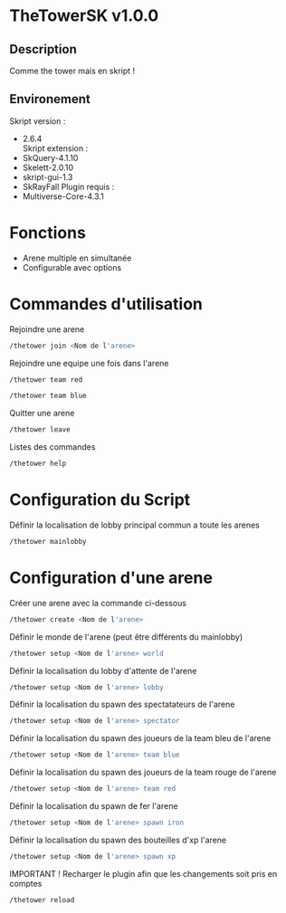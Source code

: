 # TheTowerSK v1.0.0

## Description
Comme the tower mais en skript !

## Environement
Skript version : 
- 2.6.4  
Skript extension : 
- SkQuery-4.1.10
- Skelett-2.0.10 
- skript-gui-1.3
- SkRayFall
Plugin requis :  
- Multiverse-Core-4.3.1

# Fonctions
- Arene multiple en simultanée
- Configurable avec options

# Commandes d'utilisation
Rejoindre une arene
```bash
/thetower join <Nom de l'arene>
```
Rejoindre une equipe une fois dans l'arene
```bash
/thetower team red
```
```bash
/thetower team blue
```
Quitter une arene
```bash
/thetower leave
```
Listes des commandes
```bash
/thetower help
```
# Configuration du Script
Définir la localisation de lobby principal commun a toute les arenes
```bash
/thetower mainlobby
```
# Configuration d'une arene
Créer une arene avec la commande ci-dessous
```bash
/thetower create <Nom de l'arene>
```
Définir le monde de l'arene (peut être différents du mainlobby)
```bash
/thetower setup <Nom de l'arene> world
```
Définir la localisation du lobby d'attente de l'arene
```bash
/thetower setup <Nom de l'arene> lobby
```
Définir la localisation du spawn des spectatateurs de l'arene
```bash
/thetower setup <Nom de l'arene> spectator
```
Définir la localisation du spawn des joueurs de la team bleu de l'arene
```bash
/thetower setup <Nom de l'arene> team blue
```
Définir la localisation du spawn des joueurs de la team rouge de l'arene
```bash
/thetower setup <Nom de l'arene> team red
```
Définir la localisation du spawn de fer l'arene
```bash
/thetower setup <Nom de l'arene> spawn iron
```
Définir la localisation du spawn des bouteilles d'xp l'arene
```bash
/thetower setup <Nom de l'arene> spawn xp
```

IMPORTANT ! Recharger le plugin afin que les changements soit pris en comptes
```bash
/thetower reload
```
